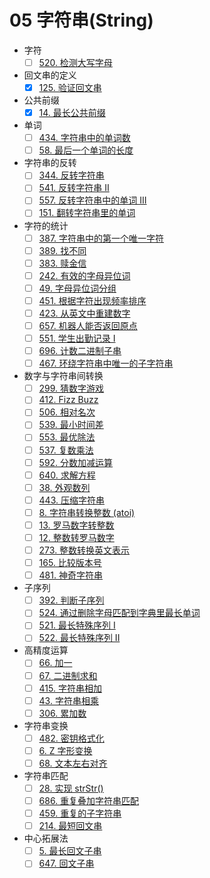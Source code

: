 # 05 字符串(String)

- 字符
  - [ ] [520. 检测大写字母](https://leetcode-cn.com/problems/detect-capital/)
- 回文串的定义
  - [x] [125. 验证回文串](https://leetcode-cn.com/problems/valid-palindrome/)
- 公共前缀
  - [x] [14. 最长公共前缀](https://leetcode-cn.com/problems/longest-common-prefix/)
- 单词
  - [ ] [434. 字符串中的单词数](https://leetcode-cn.com/problems/number-of-segments-in-a-string/)
  - [ ] [58. 最后一个单词的长度](https://leetcode-cn.com/problems/length-of-last-word/)
- 字符串的反转
  - [ ] [344. 反转字符串](https://leetcode-cn.com/problems/reverse-string/)
  - [ ] [541. 反转字符串 II](https://leetcode-cn.com/problems/reverse-string-ii/)
  - [ ] [557. 反转字符串中的单词 III](https://leetcode-cn.com/problems/reverse-words-in-a-string-iii/)
  - [ ] [151. 翻转字符串里的单词](https://leetcode-cn.com/problems/reverse-words-in-a-string/)
- 字符的统计
  - [ ] [387. 字符串中的第一个唯一字符](https://leetcode-cn.com/problems/first-unique-character-in-a-string/)
  - [ ] [389. 找不同](https://leetcode-cn.com/problems/find-the-difference/)
  - [ ] [383. 赎金信](https://leetcode-cn.com/problems/ransom-note/)
  - [ ] [242. 有效的字母异位词](https://leetcode-cn.com/problems/valid-anagram/)
  - [ ] [49. 字母异位词分组](https://leetcode-cn.com/problems/group-anagrams/)
  - [ ] [451. 根据字符出现频率排序](https://leetcode-cn.com/problems/sort-characters-by-frequency/)
  - [ ] [423. 从英文中重建数字](https://leetcode-cn.com/problems/reconstruct-original-digits-from-english/)
  - [ ] [657. 机器人能否返回原点](https://leetcode-cn.com/problems/robot-return-to-origin/)
  - [ ] [551. 学生出勤记录 I](https://leetcode-cn.com/problems/student-attendance-record-i/)
  - [ ] [696. 计数二进制子串](https://leetcode-cn.com/problems/count-binary-substrings/)
  - [ ] [467. 环绕字符串中唯一的子字符串](https://leetcode-cn.com/problems/unique-substrings-in-wraparound-string/)
- 数字与字符串间转换
  - [ ] [299. 猜数字游戏](https://leetcode-cn.com/problems/bulls-and-cows/)
  - [ ] [412. Fizz Buzz](https://leetcode-cn.com/problems/fizz-buzz/)
  - [ ] [506. 相对名次](https://leetcode-cn.com/problems/relative-ranks/)
  - [ ] [539. 最小时间差](https://leetcode-cn.com/problems/minimum-time-difference/)
  - [ ] [553. 最优除法](https://leetcode-cn.com/problems/optimal-division/)
  - [ ] [537. 复数乘法](https://leetcode-cn.com/problems/complex-number-multiplication/)
  - [ ] [592. 分数加减运算](https://leetcode-cn.com/problems/fraction-addition-and-subtraction/)
  - [ ] [640. 求解方程](https://leetcode-cn.com/problems/solve-the-equation/)
  - [ ] [38. 外观数列](https://leetcode-cn.com/problems/count-and-say/)
  - [ ] [443. 压缩字符串](https://leetcode-cn.com/problems/string-compression/)
  - [ ] [8. 字符串转换整数 (atoi)](https://leetcode-cn.com/problems/string-to-integer-atoi/)
  - [ ] [13. 罗马数字转整数](https://leetcode-cn.com/problems/roman-to-integer/)
  - [ ] [12. 整数转罗马数字](https://leetcode-cn.com/problems/integer-to-roman/)
  - [ ] [273. 整数转换英文表示](https://leetcode-cn.com/problems/integer-to-english-words/)
  - [ ] [165. 比较版本号](https://leetcode-cn.com/problems/compare-version-numbers/)
  - [ ] [481. 神奇字符串](https://leetcode-cn.com/problems/magical-string/)
- 子序列
  - [ ] [392. 判断子序列](https://leetcode-cn.com/problems/is-subsequence/)
  - [ ] [524. 通过删除字母匹配到字典里最长单词](https://leetcode-cn.com/problems/longest-word-in-dictionary-through-deleting/)
  - [ ] [521. 最长特殊序列 Ⅰ](https://leetcode-cn.com/problems/longest-uncommon-subsequence-i/)
  - [ ] [522. 最长特殊序列 II](https://leetcode-cn.com/problems/longest-uncommon-subsequence-ii/)
- 高精度运算
  - [ ] [66. 加一](https://leetcode-cn.com/problems/plus-one/submissions/)
  - [ ] [67. 二进制求和](https://leetcode-cn.com/problems/add-binary/)
  - [ ] [415. 字符串相加](https://leetcode-cn.com/problems/add-strings/)
  - [ ] [43. 字符串相乘](https://leetcode-cn.com/problems/multiply-strings/)
  - [ ] [306. 累加数](https://leetcode-cn.com/problems/additive-number/)
- 字符串变换
  - [ ] [482. 密钥格式化](https://leetcode-cn.com/problems/license-key-formatting/)
  - [ ] [6. Z 字形变换](https://leetcode-cn.com/problems/zigzag-conversion/)
  - [ ] [68. 文本左右对齐](https://leetcode-cn.com/problems/text-justification/)
- 字符串匹配
  - [ ] [28. 实现 strStr()](https://leetcode-cn.com/problems/implement-strstr/)
  - [ ] [686. 重复叠加字符串匹配](https://leetcode-cn.com/problems/repeated-string-match/)
  - [ ] [459. 重复的子字符串](https://leetcode-cn.com/problems/repeated-substring-pattern/)
  - [ ] [214. 最短回文串](https://leetcode-cn.com/problems/shortest-palindrome/submissions/)
- 中心拓展法
  - [ ] [5. 最长回文子串](https://leetcode-cn.com/problems/longest-palindromic-substring/)
  - [ ] [647. 回文子串](https://leetcode-cn.com/problems/palindromic-substrings/)